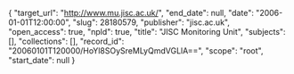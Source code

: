 {
  "target_url": "http://www.mu.jisc.ac.uk/", 
  "end_date": null, 
  "date": "2006-01-01T12:00:00", 
  "slug": 28180579, 
  "publisher": "jisc.ac.uk", 
  "open_access": true, 
  "npld": true, 
  "title": "JISC Monitoring Unit", 
  "subjects": [], 
  "collections": [], 
  "record_id": "20060101T120000/HoYl8SOySreMLyQmdVGLlA==", 
  "scope": "root", 
  "start_date": null
}

